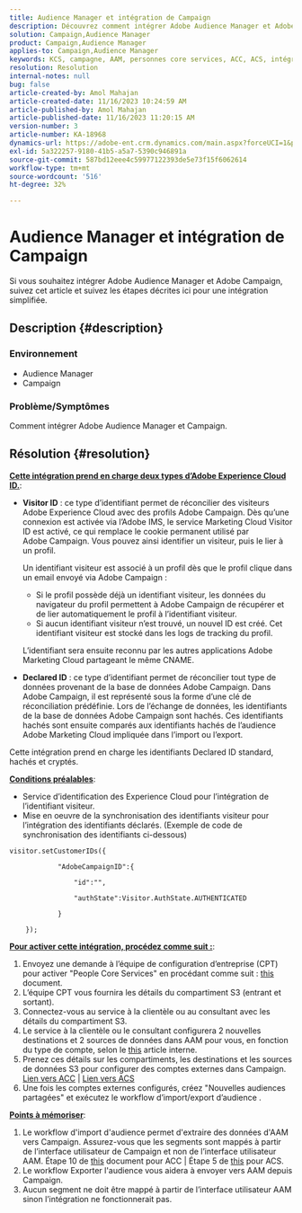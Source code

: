 ```yaml
---
title: Audience Manager et intégration de Campaign
description: Découvrez comment intégrer Adobe Audience Manager et Adobe Campaign.
solution: Campaign,Audience Manager
product: Campaign,Audience Manager
applies-to: Campaign,Audience Manager
keywords: KCS, campagne, AAM, personnes core services, ACC, ACS, intégration
resolution: Resolution
internal-notes: null
bug: false
article-created-by: Amol Mahajan
article-created-date: 11/16/2023 10:24:59 AM
article-published-by: Amol Mahajan
article-published-date: 11/16/2023 11:20:15 AM
version-number: 3
article-number: KA-18968
dynamics-url: https://adobe-ent.crm.dynamics.com/main.aspx?forceUCI=1&pagetype=entityrecord&etn=knowledgearticle&id=8e69bb5f-6a84-ee11-8179-6045bd006b4b
exl-id: 5a322257-9180-41b5-a5a7-5390c946891a
source-git-commit: 587bd12eee4c59977122393de5e73f15f6062614
workflow-type: tm+mt
source-wordcount: '516'
ht-degree: 32%

---
```


# Audience Manager et intégration de Campaign


Si vous souhaitez intégrer Adobe Audience Manager et Adobe Campaign, suivez cet article et suivez les étapes décrites ici pour une intégration simplifiée.

## Description {#description}


### <b>Environnement</b>

- Audience Manager
- Campaign




### <b>Problème/Symptômes</b>

Comment intégrer Adobe Audience Manager et Campaign.


## Résolution {#resolution}




<u><b>Cette intégration prend en charge deux types d’Adobe Experience Cloud ID.</b></u>:

- <b>Visitor ID</b> : ce type d’identifiant permet de réconcilier des visiteurs Adobe Experience Cloud avec des profils Adobe Campaign. Dès qu’une connexion est activée via l’Adobe IMS, le service Marketing Cloud Visitor ID est activé, ce qui remplace le cookie permanent utilisé par Adobe Campaign. Vous pouvez ainsi identifier un visiteur, puis le lier à un profil.



  Un identifiant visiteur est associé à un profil dès que le profil clique dans un email envoyé via Adobe Campaign :

   - Si le profil possède déjà un identifiant visiteur, les données du navigateur du profil permettent à Adobe Campaign de récupérer et de lier automatiquement le profil à l’identifiant visiteur.
   - Si aucun identifiant visiteur n’est trouvé, un nouvel ID est créé. Cet identifiant visiteur est stocké dans les logs de tracking du profil.

  L’identifiant sera ensuite reconnu par les autres applications Adobe Marketing Cloud partageant le même CNAME.
- <b>Declared ID</b> : ce type d’identifiant permet de réconcilier tout type de données provenant de la base de données Adobe Campaign. Dans Adobe Campaign, il est représenté sous la forme d’une clé de réconciliation prédéfinie. Lors de l’échange de données, les identifiants de la base de données Adobe Campaign sont hachés. Ces identifiants hachés sont ensuite comparés aux identifiants hachés de l’audience Adobe Marketing Cloud impliquée dans l’import ou l’export.


Cette intégration prend en charge les identifiants Declared ID standard, hachés et cryptés.

<u><b>Conditions préalables</b></u>:

- Service d’identification des Experience Cloud pour l’intégration de l’identifiant visiteur.
- Mise en oeuvre de la synchronisation des identifiants visiteur pour l’intégration des identifiants déclarés. (Exemple de code de synchronisation des identifiants ci-dessous) &#x200B;



```
visitor.setCustomerIDs({

            "AdobeCampaignID":{

                "id":"",

                "authState":Visitor.AuthState.AUTHENTICATED

            }

    });
```




<u><b>Pour activer cette intégration, procédez comme suit :</b></u>:

1. Envoyez une demande à l’équipe de configuration d’entreprise (CPT) pour activer &quot;People Core Services&quot; en procédant comme suit : [this](https://adobe-ent.crm.dynamics.com/main.aspx?appid=c8f3a4cd-a068-e911-a957-000d3a34e00b&amp;amp;pagetype=entityrecord&amp;amp;etn=knowledgearticle&amp;amp;id=d2a266a4-b3a9-ec11-983f-000d3a349e63) document.
2. L’équipe CPT vous fournira les détails du compartiment S3 (entrant et sortant).
3. Connectez-vous au service à la clientèle ou au consultant avec les détails du compartiment S3.
4. Le service à la clientèle ou le consultant configurera 2 nouvelles destinations et 2 sources de données dans AAM pour vous, en fonction du type de compte, selon le [this](https://wiki.corp.adobe.com/pages/viewpage.action?pageId=1061261145) article interne.
5. Prenez ces détails sur les compartiments, les destinations et les sources de données S3 pour configurer des comptes externes dans Campaign. [Lien vers ACC](https://experienceleague.adobe.com/docs/experience-cloud-kcs/kbarticles/KA-16470.html?lang=es-ES) | [Lien vers ACS](https://experienceleague.adobe.com/docs/campaign-standard/using/integrating-with-adobe-cloud/working-with-campaign-and-audience-manager-or-people-core-service/sharing-audiences-with-audience-manager-or-people-core-service.html?lang=en)
6. Une fois les comptes externes configurés, créez &quot;Nouvelles audiences partagées&quot; et exécutez le workflow d’import/export d’audience .


<u><b>Points à mémoriser</b></u>:

1. Le workflow d&#39;import d&#39;audience permet d&#39;extraire des données d&#39;AAM vers Campaign. Assurez-vous que les segments sont mappés à partir de l’interface utilisateur de Campaign et non de l’interface utilisateur AAM. Étape 10 de [this](https://experienceleague.adobe.com/docs/experience-cloud-kcs/kbarticles/KA-16470.html?lang=es-ES) document pour ACC | Étape 5 de [this](https://experienceleague.adobe.com/docs/campaign-standard/using/integrating-with-adobe-cloud/working-with-campaign-and-audience-manager-or-people-core-service/sharing-audiences-with-audience-manager-or-people-core-service.html?lang=en) pour ACS.
2. Le workflow Exporter l&#39;audience vous aidera à envoyer vers AAM depuis Campaign.
3. Aucun segment ne doit être mappé à partir de l’interface utilisateur AAM sinon l’intégration ne fonctionnerait pas.
